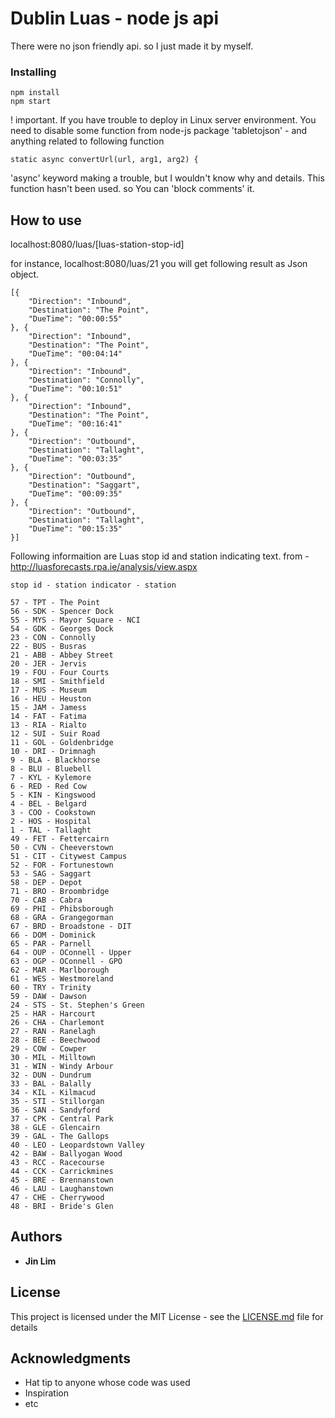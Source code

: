 # Dublin Luas - node js api

There were no json friendly api. so I just made it by myself.

### Installing

```
npm install
npm start
```

! important.
If you have trouble to deploy in Linux server environment. You need to disable some function from node-js package 'tabletojson' - and
anything related to following function 
```
static async convertUrl(url, arg1, arg2) {
```
'async' keyword making a trouble, but I wouldn't know why and details. This function hasn't been used. so You can 'block comments' it.

## How to use

localhost:8080/luas/[luas-station-stop-id]

for instance, localhost:8080/luas/21
you will get following result as Json object. 

```
[{
    "Direction": "Inbound",
    "Destination": "The Point",
    "DueTime": "00:00:55"
}, {
    "Direction": "Inbound",
    "Destination": "The Point",
    "DueTime": "00:04:14"
}, {
    "Direction": "Inbound",
    "Destination": "Connolly",
    "DueTime": "00:10:51"
}, {
    "Direction": "Inbound",
    "Destination": "The Point",
    "DueTime": "00:16:41"
}, {
    "Direction": "Outbound",
    "Destination": "Tallaght",
    "DueTime": "00:03:35"
}, {
    "Direction": "Outbound",
    "Destination": "Saggart",
    "DueTime": "00:09:35"
}, {
    "Direction": "Outbound",
    "Destination": "Tallaght",
    "DueTime": "00:15:35"
}]
```
Following informaition are Luas stop id and station indicating text. from - http://luasforecasts.rpa.ie/analysis/view.aspx

```
stop id - station indicator - station 

57 - TPT - The Point
56 - SDK - Spencer Dock
55 - MYS - Mayor Square - NCI
54 - GDK - Georges Dock
23 - CON - Connolly
22 - BUS - Busras
21 - ABB - Abbey Street
20 - JER - Jervis
19 - FOU - Four Courts
18 - SMI - Smithfield
17 - MUS - Museum
16 - HEU - Heuston
15 - JAM - Jamess
14 - FAT - Fatima
13 - RIA - Rialto
12 - SUI - Suir Road
11 - GOL - Goldenbridge
10 - DRI - Drimnagh
9 - BLA - Blackhorse
8 - BLU - Bluebell
7 - KYL - Kylemore
6 - RED - Red Cow
5 - KIN - Kingswood
4 - BEL - Belgard
3 - COO - Cookstown
2 - HOS - Hospital
1 - TAL - Tallaght
49 - FET - Fettercairn
50 - CVN - Cheeverstown
51 - CIT - Citywest Campus
52 - FOR - Fortunestown
53 - SAG - Saggart
58 - DEP - Depot
71 - BRO - Broombridge
70 - CAB - Cabra
69 - PHI - Phibsborough
68 - GRA - Grangegorman
67 - BRD - Broadstone - DIT
66 - DOM - Dominick
65 - PAR - Parnell
64 - OUP - OConnell - Upper
63 - OGP - OConnell - GPO
62 - MAR - Marlborough
61 - WES - Westmoreland
60 - TRY - Trinity
59 - DAW - Dawson
24 - STS - St. Stephen's Green
25 - HAR - Harcourt
26 - CHA - Charlemont
27 - RAN - Ranelagh
28 - BEE - Beechwood
29 - COW - Cowper
30 - MIL - Milltown
31 - WIN - Windy Arbour
32 - DUN - Dundrum
33 - BAL - Balally
34 - KIL - Kilmacud
35 - STI - Stillorgan
36 - SAN - Sandyford
37 - CPK - Central Park
38 - GLE - Glencairn
39 - GAL - The Gallops
40 - LEO - Leopardstown Valley
42 - BAW - Ballyogan Wood
43 - RCC - Racecourse
44 - CCK - Carrickmines
45 - BRE - Brennanstown
46 - LAU - Laughanstown
47 - CHE - Cherrywood
48 - BRI - Bride's Glen
```

## Authors

* **Jin Lim** 

## License

This project is licensed under the MIT License - see the [LICENSE.md](LICENSE.md) file for details

## Acknowledgments

* Hat tip to anyone whose code was used
* Inspiration
* etc


